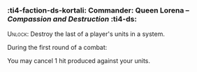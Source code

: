 ### :ti4-faction-ds-kortali: **Commander**: Queen Lorena – _Compassion and Destruction_ :ti4-ds:
<span style="font-variant:small-caps;">Unlock</span>: Destroy the last of a player's units in a system.

During the first round of a combat:

You may cancel 1 hit produced against your units.
